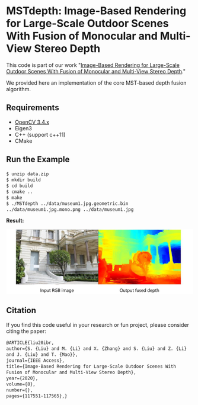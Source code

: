 # MSTdepth: Image-Based Rendering for Large-Scale Outdoor Scenes With Fusion of Monocular and Multi-View Stereo Depth

This code is part of our work "[Image-Based Rendering for Large-Scale Outdoor Scenes With Fusion of Monocular and Multi-View Stereo Depth](https://ieeexplore.ieee.org/document/9123380)." 

We provided here an implementation of the core MST-based depth fusion algorithm.

## Requirements

-  [OpenCV 3.4.x](http://www.opencv.org/)
-  Eigen3
-  C++ (support c++11)
-  CMake

## Run the Example

```
$ unzip data.zip
$ mkdir build
$ cd build
$ cmake ..
$ make
$ ./MSTdepth ../data/museum1.jpg.geometric.bin ../data/museum1.jpg.mono.png ../data/museum1.jpg
```

**Result:**

<p align="center">
  <img src="demo.jpg"/></p>

## Citation

If you find this code useful in your research or fun project, please consider citing the paper:

```
@ARTICLE{liu20ibr,  
author={S. {Liu} and M. {Li} and X. {Zhang} and S. {Liu} and Z. {Li} and J. {Liu} and T. {Mao}},  
journal={IEEE Access},   
title={Image-Based Rendering for Large-Scale Outdoor Scenes With Fusion of Monocular and Multi-View Stereo Depth},   
year={2020},  
volume={8},  
number={},  
pages={117551-117565},}
```


